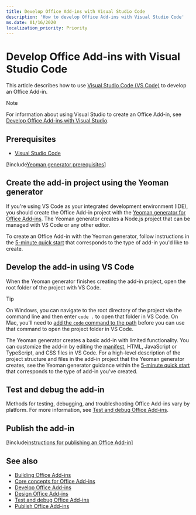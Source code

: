 ```yaml
---
title: Develop Office Add-ins with Visual Studio Code
description: 'How to develop Office Add-ins with Visual Studio Code'
ms.date: 01/16/2020
localization_priority: Priority
---
```


# Develop Office Add-ins with Visual Studio Code

This article describes how to use [Visual Studio Code (VS Code)](https://code.visualstudio.com) to develop an Office Add-in.

> [!NOTE]
> For information about using Visual Studio to create an Office Add-in, see [Develop Office Add-ins with Visual Studio](develop-add-ins-visual-studio.md).

## Prerequisites

- [Visual Studio Code](https://code.visualstudio.com/)

[!include[Yeoman generator prerequisites](../includes/quickstart-yo-prerequisites.md)]

## Create the add-in project using the Yeoman generator

If you're using VS Code as your integrated development environment (IDE), you should create the Office Add-in project with the [Yeoman generator for Office Add-ins](https://github.com/OfficeDev/generator-office). The Yeoman generator creates a Node.js project that can be managed with VS Code or any other editor. 

To create an Office Add-in with the Yeoman generator, follow instructions in the [5-minute quick start](../index.md) that corresponds to the type of add-in you'd like to create.

## Develop the add-in using VS Code

When the Yeoman generator finishes creating the add-in project, open the root folder of the project with VS Code. 

> [!TIP]
> On Windows, you can navigate to the root directory of the project via the command line and then enter `code .` to open that folder in VS Code. On Mac, you'll need to [add the `code` command to the path](https://code.visualstudio.com/docs/setup/mac#_launching-from-the-command-line) before you can use that command to open the project folder in VS Code.

The Yeoman generator creates a basic add-in with limited functionality. You can customize the add-in by editing the [manifest](add-in-manifests.md), HTML, JavaScript or TypeScript, and CSS files in VS Code. For a high-level description of the project structure and files in the add-in project that the Yeoman generator creates, see the Yeoman generator guidance within the [5-minute quick start](../index.md) that corresponds to the type of add-in you've created.

## Test and debug the add-in

Methods for testing, debugging, and troubleshooting Office Add-ins vary by platform. For more information, see [Test and debug Office Add-ins](../testing/test-debug-office-add-ins.md).

## Publish the add-in

[!include[instructions for publishing an Office Add-in](../includes/publish-add-in.md)]

## See also

- [Building Office Add-ins](../overview/office-add-ins-fundamentals.md)
- [Core concepts for Office Add-ins](../overview/core-concepts-office-add-ins.md)
- [Develop Office Add-ins](../develop/develop-overview.md)
- [Design Office Add-ins](../design/add-in-design.md)
- [Test and debug Office Add-ins](../testing/test-debug-office-add-ins.md)
- [Publish Office Add-ins](../publish/publish.md)